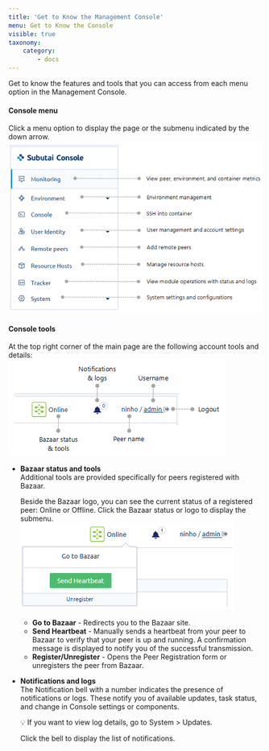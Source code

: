 ```yaml
---
title: 'Get to Know the Management Console'
menu: Get to Know the Console
visible: true
taxonomy:
    category:
        - docs
---
```


Get to know the features and tools that you can access from each menu option in the Management Console.

#### Console menu
Click a menu option to display the page or the submenu indicated by the down arrow.   
![Console menu](console-menu.png)

#### Console tools
At the top right corner of the main page are the following account tools and details:   
![Console tools](console-accountwlabels.png)

* **Bazaar status and tools**   
  Additional tools are provided specifically for peers registered with Bazaar. 

  Beside the Bazaar logo, you can see the current status of a registered peer: Online or Offline. Click the Bazaar status or logo to display the submenu.   
  ![Console submenu](console-bazaar-tools.png)

  * **Go to Bazaar** - Redirects you to the Bazaar site.
  * **Send Heartbeat** - Manually sends a heartbeat from your peer to Bazaar to verify that your peer is up and running. A confirmation     message is displayed to notify you of the successful transmission.
  * **Register/Unregister** - Opens the Peer Registration form or unregisters the peer from Bazaar.

* **Notifications and logs**   
  The Notification bell with a number indicates the presence of notifications or logs. These notify you of available updates, task status, and change in Console settings or components.

    💡 If you want to view log details, go to System > Updates. 

    Click the bell to display the list of notifications.

